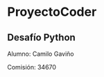 # ProyectoCoder
  <h2>Desafío Python</h2>
  <p>Alumno: Camilo Gaviño</p>
  <p>Comisión: 34670</p>
  
